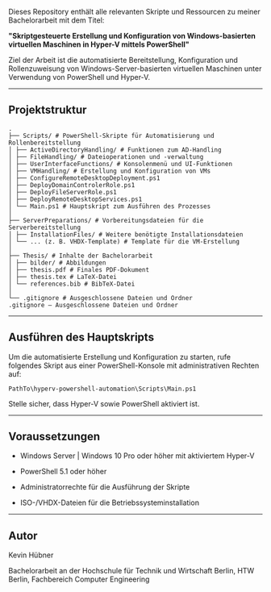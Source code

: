 Dieses Repository enthält alle relevanten Skripte und Ressourcen zu meiner Bachelorarbeit mit dem Titel:

**"Skriptgesteuerte Erstellung und Konfiguration von Windows-basierten virtuellen Maschinen in Hyper-V mittels PowerShell"**

Ziel der Arbeit ist die automatisierte Bereitstellung, Konfiguration und Rollenzuweisung von Windows-Server-basierten virtuellen Maschinen unter Verwendung von PowerShell und Hyper-V.

---

## Projektstruktur
```
.
├── Scripts/ # PowerShell-Skripte für Automatisierung und Rollenbereitstellung
│ ├── ActiveDirectoryHandling/ # Funktionen zum AD-Handling
│ ├── FileHandling/ # Dateioperationen und -verwaltung
│ ├── UserInterfaceFunctions/ # Konsolenmenü und UI-Funktionen
│ ├── VMHandling/ # Erstellung und Konfiguration von VMs
│ ├── ConfigureRemoteDesktopDeployment.ps1
│ ├── DeployDomainControlerRole.ps1
│ ├── DeployFileServerRole.ps1
│ ├── DeployRemoteDesktopServices.ps1
│ └── Main.ps1 # Hauptskript zum Ausführen des Prozesses
│
├── ServerPreparations/ # Vorbereitungsdateien für die Serverbereitstellung
│ ├── InstallationFiles/ # Weitere benötigte Installationsdateien
│ └── ... (z. B. VHDX-Template) # Template für die VM-Erstellung
│
├── Thesis/ # Inhalte der Bachelorarbeit
│ ├── bilder/ # Abbildungen
│ ├── thesis.pdf # Finales PDF-Dokument
│ ├── thesis.tex # LaTeX-Datei
│ └── references.bib # BibTeX-Datei
│
└── .gitignore # Ausgeschlossene Dateien und Ordner
.gitignore – Ausgeschlossene Dateien und Ordner
```
---
## Ausführen des Hauptskripts

Um die automatisierte Erstellung und Konfiguration zu starten, rufe folgendes Skript aus einer PowerShell-Konsole mit administrativen Rechten auf:

```
PathTo\hyperv-powershell-automation\Scripts\Main.ps1
```

Stelle sicher, dass Hyper-V sowie PowerShell aktiviert ist.

---

## Voraussetzungen

- Windows Server | Windows 10 Pro  oder höher mit aktiviertem Hyper-V

- PowerShell 5.1 oder höher

- Administratorrechte für die Ausführung der Skripte

- ISO-/VHDX-Dateien für die Betriebssysteminstallation

---

## Autor

Kevin Hübner

Bachelorarbeit an der Hochschule für Technik und Wirtschaft Berlin, HTW Berlin, Fachbereich Computer Engineering
